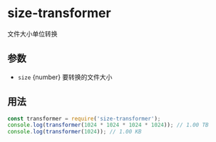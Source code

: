# size-transformer

文件大小单位转换

## 参数

- `size` {number} 要转换的文件大小 

## 用法

```js
const transformer = require('size-transformer');
console.log(transformer(1024 * 1024 * 1024 * 1024)); // 1.00 TB
console.log(transformer(1024)); // 1.00 KB
```
